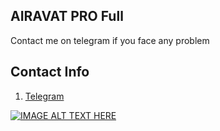 ## AIRAVAT PRO Full

Contact me on telegram if you face any problem

## Contact Info 
 1. [Telegram](https://t.me/Dx_17)

[![IMAGE ALT TEXT HERE](https://img.youtube.com/vi/wWjJjaJEVAg/0.jpg)](https://www.youtube.com/watch?v=wWjJjaJEVAg)



